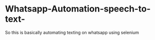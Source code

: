 # Whatsapp-Automation-speech-to-text-
So this  is basically automating texting on whatsapp using selenium
